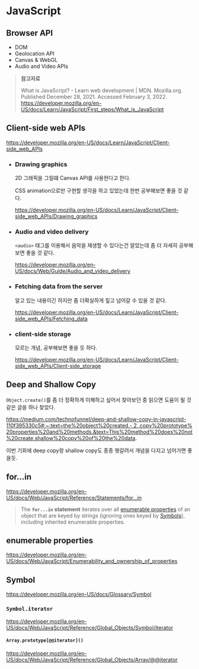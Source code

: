 # JavaScript

## Browser API

* DOM
* Geolocation API
* Canvas & WebGL
* Audio and Video APIs

> **참고자료**
>
> What is JavaScript? - Learn web development | MDN. Mozilla.org. Published December 28, 2021. Accessed February 3, 2022. https://developer.mozilla.org/en-US/docs/Learn/JavaScript/First_steps/What_is_JavaScript



## Client-side web APIs

https://developer.mozilla.org/en-US/docs/Learn/JavaScript/Client-side_web_APIs

* ### Drawing graphics

  2D 그래픽을 그릴떄 Canvas API를 사용한다고 한다.

  CSS animation으로만 구현할 생각을 하고 있었는데 한번 공부해보면 좋을 것 같다.

  https://developer.mozilla.org/en-US/docs/Learn/JavaScript/Client-side_web_APIs/Drawing_graphics

* ### Audio and video delivery

  `<audio>` 태그를 이용해서 음악을 재생할 수 있다는건 알았는데 좀 더 자세히 공부해보면 좋을 것 같다.

  https://developer.mozilla.org/en-US/docs/Web/Guide/Audio_and_video_delivery

* ### Fetching data from the server

  알고 있는 내용이긴 하지만 좀 더확실하게 짚고 넘어갈 수 있을 것 같다.

  https://developer.mozilla.org/en-US/docs/Learn/JavaScript/Client-side_web_APIs/Fetching_data

* ### client-side storage

  모르는 개념, 공부해보면 좋을 듯 하다.

  https://developer.mozilla.org/en-US/docs/Learn/JavaScript/Client-side_web_APIs/Client-side_storage



## Deep and Shallow Copy

`Object.create()`를 좀 더 정확하게 이해하고 싶어서 찾아보던 중 읽으면 도움이 될 것 같은 글을 하나 찾았다.

https://medium.com/technofunnel/deep-and-shallow-copy-in-javascript-110f395330c5#:~:text=the%20object%20created.-,2.,copy%20prototype%20properties%20and%20methods.&text=This%20method%20does%20not%20create,shallow%20copy%20of%20the%20data.

이번 기회에 deep copy랑 shallow copy도 종종 헷갈려서 개념을 다지고 넘어가면 좋을듯.



## for...in

https://developer.mozilla.org/en-US/docs/Web/JavaScript/Reference/Statements/for...in

> The **`for...in` statement** iterates over all [enumerable properties](https://developer.mozilla.org/en-US/docs/Web/JavaScript/Enumerability_and_ownership_of_properties) of an object that are keyed by strings (ignoring ones keyed by [Symbols](https://developer.mozilla.org/en-US/docs/Web/JavaScript/Reference/Global_Objects/Symbol)), including inherited enumerable properties.



## enumerable properties

https://developer.mozilla.org/en-US/docs/Web/JavaScript/Enumerability_and_ownership_of_properties



## Symbol

https://developer.mozilla.org/en-US/docs/Glossary/Symbol



### `Symbol.iterator`

https://developer.mozilla.org/en-US/docs/Web/JavaScript/Reference/Global_Objects/Symbol/iterator



#### `Array.prototype[@@iterator]()`

https://developer.mozilla.org/en-US/docs/Web/JavaScript/Reference/Global_Objects/Array/@@iterator

